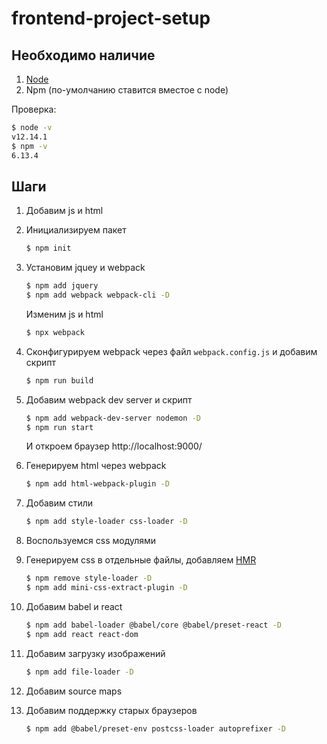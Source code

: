# frontend-project-setup

## Необходимо наличие

1. [Node](https://nodejs.org/en/)
2. Npm (по-умолчанию ставится вместое с node)

Проверка:

```bash
$ node -v
v12.14.1
$ npm -v
6.13.4
```

## Шаги

1. Добавим js и html

2. Инициализируем пакет
   ```bash
   $ npm init
   ```

3. Установим jquey и webpack
   ```bash
   $ npm add jquery
   $ npm add webpack webpack-cli -D
   ```

   Изменим js и html

   ```bash
   $ npx webpack
   ```

4. Сконфигурируем webpack через файл `webpack.config.js` и добавим скрипт
   ```bash
   $ npm run build
   ```

5. Добавим webpack dev server и скрипт
   ```bash
   $ npm add webpack-dev-server nodemon -D
   $ npm run start
   ```

   И откроем браузер http://localhost:9000/

6. Генерируем html через webpack
   ```bash
   $ npm add html-webpack-plugin -D
   ```

7. Добавим стили
   ```bash
   $ npm add style-loader css-loader -D
   ```

8. Воспользуемся css модулями

9. Генерируем css в отдельные файлы, добавляем [HMR](https://webpack.js.org/concepts/hot-module-replacement/)
   ```bash
   $ npm remove style-loader -D
   $ npm add mini-css-extract-plugin -D
   ```

10. Добавим babel и react
    ```bash
    $ npm add babel-loader @babel/core @babel/preset-react -D
    $ npm add react react-dom
    ```

11. Добавим загрузку изображений
    ```bash
    $ npm add file-loader -D
    ```

12. Добавим source maps

13. Добавим поддержку старых браузеров
    ```bash
    $ npm add @babel/preset-env postcss-loader autoprefixer -D
    ```
